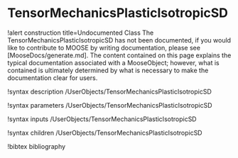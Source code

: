 <!-- MOOSE Documentation Stub: Remove this when content is added. -->

# TensorMechanicsPlasticIsotropicSD

!alert construction title=Undocumented Class
The TensorMechanicsPlasticIsotropicSD has not been documented, if you would like to contribute to MOOSE by
writing documentation, please see [MooseDocs/generate.md]. The content contained on this page explains
the typical documentation associated with a MooseObject; however, what is contained is ultimately
determined by what is necessary to make the documentation clear for users.

!syntax description /UserObjects/TensorMechanicsPlasticIsotropicSD

!syntax parameters /UserObjects/TensorMechanicsPlasticIsotropicSD

!syntax inputs /UserObjects/TensorMechanicsPlasticIsotropicSD

!syntax children /UserObjects/TensorMechanicsPlasticIsotropicSD

!bibtex bibliography
